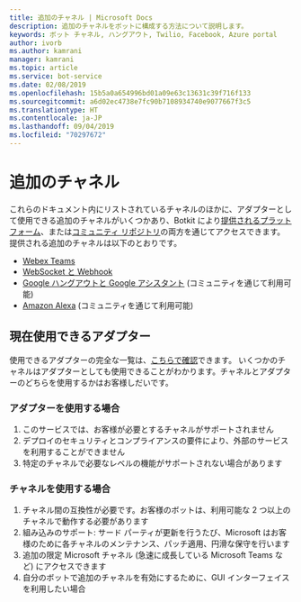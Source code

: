 ```yaml
---
title: 追加のチャネル | Microsoft Docs
description: 追加のチャネルをボットに構成する方法について説明します。
keywords: ボット チャネル, ハングアウト, Twilio, Facebook, Azure portal
author: ivorb
ms.author: kamrani
manager: kamrani
ms.topic: article
ms.service: bot-service
ms.date: 02/08/2019
ms.openlocfilehash: 15b5a0a654996bd01a09e63c13631c39f716f133
ms.sourcegitcommit: a6d02ec4738e7fc90b7108934740e9077667f3c5
ms.translationtype: HT
ms.contentlocale: ja-JP
ms.lasthandoff: 09/04/2019
ms.locfileid: "70297672"
---
```

# <a name="additional-channels"></a>追加のチャネル

これらのドキュメント内にリストされているチャネルのほかに、アダプターとして使用できる追加のチャネルがいくつかあり、Botkit により[提供されるプラットフォーム](https://botkit.ai/docs/v4/platforms/)、または[コミュニティ リポジトリ](https://github.com/BotBuilderCommunity/)の両方を通じてアクセスできます。 提供される追加のチャネルは以下のとおりです。

- [Webex Teams](https://botkit.ai/docs/v4/platforms/webex.html)
- [WebSocket と Webhook](https://botkit.ai/docs/v4/platforms/web.html)
- [Google ハングアウトと Google アシスタント](https://github.com/BotBuilderCommunity/) (コミュニティを通じて利用可能)
- [Amazon Alexa](https://github.com/BotBuilderCommunity/) (コミュニティを通じて利用可能)

## <a name="currently-available-adapters"></a>現在使用できるアダプター

使用できるアダプターの完全な一覧は、[こちらで確認](https://botkit.ai/docs/v4/platforms/)できます。 いくつかのチャネルはアダプターとしても使用できることがわかります。チャネルとアダプターのどちらを使用するかはお客様しだいです。

### <a name="when-to-use-an-adapter"></a>アダプターを使用する場合

1. このサービスでは、お客様が必要とするチャネルがサポートされません
2. デプロイのセキュリティとコンプライアンスの要件により、外部のサービスを利用することができません
3. 特定のチャネルで必要なレベルの機能がサポートされない場合があります

### <a name="when-to-use-a-channel"></a>チャネルを使用する場合

1. チャネル間の互換性が必要です。お客様のボットは、利用可能な 2 つ以上のチャネルで動作する必要があります
2. 組み込みのサポート: サード パーティが更新を行うたび、Microsoft はお客様のために各チャネルのメンテナンス、パッチ適用、円滑な保守を行います
3. 追加の限定 Microsoft チャネル (急速に成長している Microsoft Teams など) にアクセスできます
4. 自分のボットで追加のチャネルを有効にするために、GUI インターフェイスを利用したい場合
